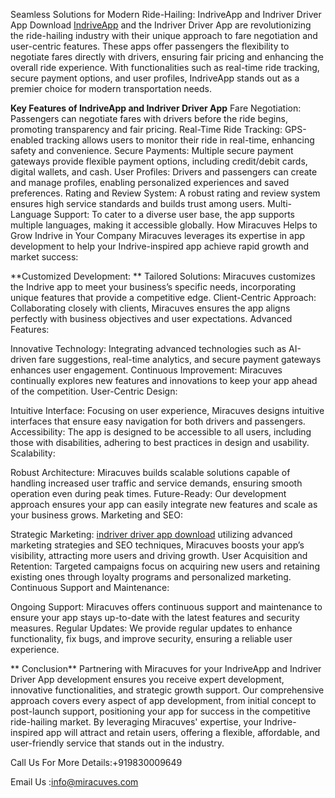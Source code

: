 Seamless Solutions for Modern Ride-Hailing: IndriveApp and Indriver Driver App Download
<a href="https://miracuves.com/solutions/indriver-clone/">IndriveApp</a> and the Indriver Driver App are revolutionizing the ride-hailing industry with their unique approach to fare negotiation and user-centric features. These apps offer passengers the flexibility to negotiate fares directly with drivers, ensuring fair pricing and enhancing the overall ride experience. With functionalities such as real-time ride tracking, secure payment options, and user profiles, IndriveApp stands out as a premier choice for modern transportation needs.

**Key Features of IndriveApp and Indriver Driver App**
Fare Negotiation: Passengers can negotiate fares with drivers before the ride begins, promoting transparency and fair pricing.
Real-Time Ride Tracking: GPS-enabled tracking allows users to monitor their ride in real-time, enhancing safety and convenience.
Secure Payments: Multiple secure payment gateways provide flexible payment options, including credit/debit cards, digital wallets, and cash.
User Profiles: Drivers and passengers can create and manage profiles, enabling personalized experiences and saved preferences.
Rating and Review System: A robust rating and review system ensures high service standards and builds trust among users.
Multi-Language Support: To cater to a diverse user base, the app supports multiple languages, making it accessible globally.
How Miracuves Helps to Grow Indrive in Your Company
Miracuves leverages its expertise in app development to help your Indrive-inspired app achieve rapid growth and market success:

**Customized Development:
**
Tailored Solutions: Miracuves customizes the Indrive app to meet your business’s specific needs, incorporating unique features that provide a competitive edge.
Client-Centric Approach: Collaborating closely with clients, Miracuves ensures the app aligns perfectly with business objectives and user expectations.
Advanced Features:

Innovative Technology: Integrating advanced technologies such as AI-driven fare suggestions, real-time analytics, and secure payment gateways enhances user engagement.
Continuous Improvement: Miracuves continually explores new features and innovations to keep your app ahead of the competition.
User-Centric Design:

Intuitive Interface: Focusing on user experience, Miracuves designs intuitive interfaces that ensure easy navigation for both drivers and passengers.
Accessibility: The app is designed to be accessible to all users, including those with disabilities, adhering to best practices in design and usability.
Scalability:

Robust Architecture: Miracuves builds scalable solutions capable of handling increased user traffic and service demands, ensuring smooth operation even during peak times.
Future-Ready: Our development approach ensures your app can easily integrate new features and scale as your business grows.
Marketing and SEO:

Strategic Marketing:  <a href="https://miracuves.com/product/indriver-clone-app/">indriver driver app download</a> utilizing advanced marketing strategies and SEO techniques, Miracuves boosts your app’s visibility, attracting more users and driving growth.
User Acquisition and Retention: Targeted campaigns focus on acquiring new users and retaining existing ones through loyalty programs and personalized marketing.
Continuous Support and Maintenance:

Ongoing Support: Miracuves offers continuous support and maintenance to ensure your app stays up-to-date with the latest features and security measures.
Regular Updates: We provide regular updates to enhance functionality, fix bugs, and improve security, ensuring a reliable user experience.

**
Conclusion**
Partnering with Miracuves for your IndriveApp and Indriver Driver App development ensures you receive expert development, innovative functionalities, and strategic growth support. Our comprehensive approach covers every aspect of app development, from initial concept to post-launch support, positioning your app for success in the competitive ride-hailing market. By leveraging Miracuves' expertise, your Indrive-inspired app will attract and retain users, offering a flexible, affordable, and user-friendly service that stands out in the industry.

 Call Us For More Details:+919830009649

Email Us :info@miracuves.com
